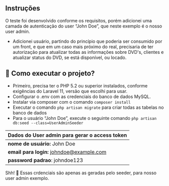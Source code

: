 ## Instruções

O teste foi desenvolvido conforme os requisitos, porém adicionei uma camada de autenticação do user “John Doe”, que neste exemplo é o nosso user admin.

*   Adicionei usuário, partindo do princípio que poderia ser consumido por um front, e que em um caso mais próximo do real, precisaria de ter autorização para atualizar todas as informações sobre DVD's, clientes e atualizar status do DVD, se está disponível, ou locado.

## 🚀 Como executar o projeto?

*   Primeiro, precisa ter o PHP 5.2 ou superior instalados, conforme exigências do Laravel 11, versão que escolhi para usar.
*   Configurar o .env com as credenciais do banco de dados MySQL.
*   Instalar via composer com o comando `composer install`
*   Executar o comando `php artisan migrate` para criar todas as tabelas no banco de dados
*   Para o usuário “John Doe”, execute o seguinte comando `php artisan db:seed --class=UserAdminSeeder`

| Dados do User admin para gerar o access token |
| --- |
| **nome de usuário:** John Doe |
| **email para login:** johndoe@example.com |
| **password padrao**: johndoe123 |

Shh! 🤫 Essas crdenciais são apenas as geradas pelo seeder, para nosso user admin exemplo.